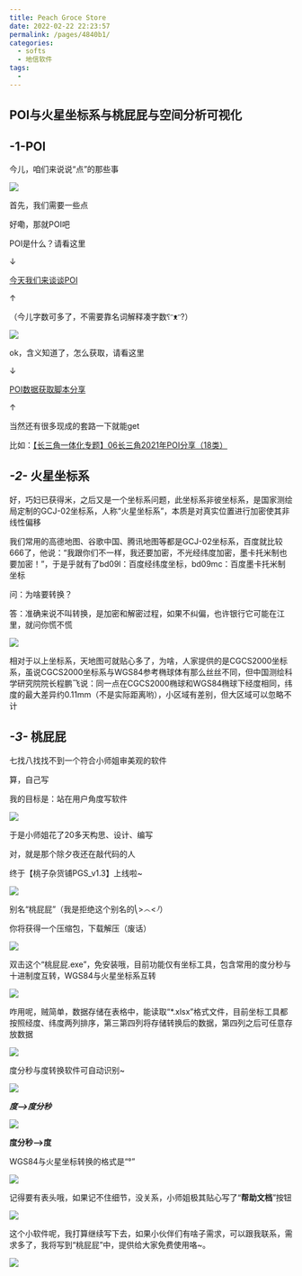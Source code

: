 ```yaml
---
title: Peach Groce Store 
date: 2022-02-22 22:23:57
permalink: /pages/4840b1/
categories:
  - softs
  - 地信软件
tags:
  - 
---
```

## POI与火星坐标系与桃屁屁与空间分析可视化

## -1-POI

今儿，咱们来说说“点”的那些事

![](http://pics.landcover100.com/pics//image/20220222220137.png)



首先，我们需要一些点

好嘞，那就POI吧

POI是什么？请看这里

↓

[今天我们来谈谈POI](http://mp.weixin.qq.com/s?__biz=MzU1NDk2NDEwOA==&mid=2247487633&idx=1&sn=03bf4265e80c4d8539d55ee738d29b90&chksm=fbdad572ccad5c645fb5945ecb6ac345e9537919a7554ce49505d90bc2dbaa47e85e9bc0933a&scene=21#wechat_redirect)

↑

（今儿字数可多了，不需要靠名词解释凑字数⸮ᵔᴥᵔ?）

![](http://pics.landcover100.com/pics//image/20220222220613.png)



ok，含义知道了，怎么获取，请看这里

↓

[POI数据获取脚本分享](http://mp.weixin.qq.com/s?__biz=MzA4MzA5NTgzMw==&mid=2247486044&idx=1&sn=f3c22039dbf1a53aeb419ab5d680986c&chksm=9ffaf22aa88d7b3ccfce1eea978f6b90d923139bd2a00a87286676bca056ff5f391ebea141bd&scene=21#wechat_redirect)

↑

当然还有很多现成的套路一下就能get

比如：[【长三角一体化专题】06长三角2021年POI分享（18类）](http://mp.weixin.qq.com/s?__biz=MzIzMjU3MjYyNQ==&mid=2247496711&idx=1&sn=a1a79d1d652c2afebeaaec58c570fb57&chksm=e89067b9dfe7eeafe92525fc2f13da9fa635cf6d5e3ef18038f7960c9b62d89d9cf557362405&scene=21#wechat_redirect)



## ***-2-*** 火星坐标系



好，巧妇已获得米，之后又是一个坐标系问题，此坐标系非彼坐标系，是国家测绘局定制的GCJ-02坐标系，人称“火星坐标系”，本质是对真实位置进行加密使其非线性偏移



我们常用的高德地图、谷歌中国、腾讯地图等都是GCJ-02坐标系，百度就比较666了，他说：“我跟你们不一样，我还要加密，不光经纬度加密，墨卡托米制也要加密！”，于是乎就有了bd09l：百度经纬度坐标，bd09mc：百度墨卡托米制坐标



问：为啥要转换？

答：准确来说不叫转换，是加密和解密过程，如果不纠偏，也许银行它可能在江里，就问你慌不慌

![](http://pics.landcover100.com/pics//image/20220222220631.png)



相对于以上坐标系，天地图可就贴心多了，为啥，人家提供的是CGCS2000坐标系，虽说CGCS2000坐标系与WGS84参考椭球体有那么丝丝不同，但中国测绘科学研究院院长程鹏飞说：同一点在CGCS2000椭球和WGS84椭球下经度相同，纬度的最大差异约0.11mm（不是实际距离哟），小区域有差别，但大区域可以忽略不计

## ***-3-*** 桃屁屁

七找八找找不到一个符合小师姐审美观的软件

算，自己写

我的目标是：站在用户角度写软件

![](http://pics.landcover100.com/pics//image/20220222220647.png)

于是小师姐花了20多天构思、设计、编写

对，就是那个除夕夜还在敲代码的人

终于【桃子杂货铺PGS_v1.3】上线啦~

![](http://pics.landcover100.com/pics//image/20220222220702.png)



别名“桃屁屁”（我是拒绝这个别名的⎝>෴<⎠）

你将获得一个压缩包，下载解压（废话）



![](http://pics.landcover100.com/pics//image/20220222220715.png)



双击这个“桃屁屁.exe”，免安装哦，目前功能仅有坐标工具，包含常用的度分秒与十进制度互转，WGS84与火星坐标系互转

![](http://pics.landcover100.com/pics//image/20220222220728.png)



咋用呢，贼简单，数据存储在表格中，能读取“*.xlsx”格式文件，目前坐标工具都按照经度、纬度两列排序，第三第四列将存储转换后的数据，第四列之后可任意存放数据

![](http://pics.landcover100.com/pics//image/20220222220739.png)



度分秒与度转换软件可自动识别~

![](https://img-blog.csdnimg.cn/4fbe6f9a208e425f9cd52dfe92db40e0.gif)

***度-->度分秒***

![](https://img-blog.csdnimg.cn/4fbe6f9a208e425f9cd52dfe92db40e0.gif)

**度分秒-->度**

WGS84与火星坐标转换的格式是“°”


![](https://img-blog.csdnimg.cn/4fbe6f9a208e425f9cd52dfe92db40e0.gif)



记得要有表头哦，如果记不住细节，没关系，小师姐极其贴心写了“**帮助文档**”按钮

![](http://pics.landcover100.com/pics//image/4.gif)

这个小软件呢，我打算继续写下去，如果小伙伴们有啥子需求，可以跟我联系，需求多了，我将写到“桃屁屁”中，提供给大家免费使用咯~。

![](http://pics.landcover100.com/pics///62494d811e734.jpg)